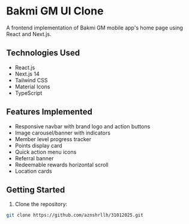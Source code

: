 # Bakmi GM UI Clone

A frontend implementation of Bakmi GM mobile app's home page using React and Next.js.

## Technologies Used

- React.js
- Next.js 14
- Tailwind CSS
- Material Icons
- TypeScript

## Features Implemented

- Responsive navbar with brand logo and action buttons
- Image carousel/banner with indicators
- Member level progress tracker
- Points display card
- Quick action menu icons
- Referral banner
- Redeemable rewards horizontal scroll
- Location cards

## Getting Started

1. Clone the repository:

```bash
git clone https://github.com/aznshrllh/31012025.git
```
